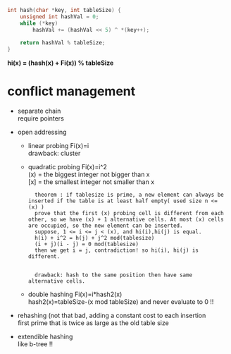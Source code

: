 ```C
int hash(char *key, int tableSize) {
	unsigned int hashVal = 0;
	while (*key)
		hashVal += (hashVal << 5) ^ *(key++);
	
	return hashVal % tableSize;
}
```

**hi(x) = (hash(x) + Fi(x)) % tableSize**

# conflict management
- separate chain  
		require pointers

- open addressing 

	- linear probing Fi(x)=i  
			drawback: cluster

	- quadratic probing Fi(x)=i^2  
			(x) = the biggest integer not bigger than x  
			[x] = the smallest integer not smaller than x  
			
			theorem : if tablesize is prime, a new element can always be inserted if the table is at least half empty( used size n <= (x) )  
			prove that the first (x) probing cell is different from each other, so we have (x) + 1 alternative cells. At most (x) cells are occupied, so the new element can be inserted.  
			suppose, 1 <= i <= j < (x), and hi(i),hi(j) is equal.  
			h(i) + i^2 = h(j) + j^2 mod(tablesize)
			(i + j)(i - j) = 0 mod(tablesize)
			then we get i = j, contradiction! so hi(i), hi(j) is different.
			
			
			drawback: hash to the same position then have same alternative cells.

	- double hashing Fi(x)=i*hash2(x)  
			hash2(x)=tableSize-(x mod tableSize) and never evaluate to 0 !!

- rehashing  (not that bad, adding a constant cost to each insertion  
		first prime that is twice as large as the old table size  

- extendible hashing  
		like b-tree !!

